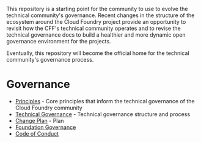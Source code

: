 This repository is a starting point for the community to use to evolve the technical community's governance. Recent changes in the structure of the ecosystem around the Cloud Foundry project provide an opportunity to revisit how the CFF's technical community operates and to revise the technical governance docs to build a healthier and more dynamic open governance environment for the projects.

Eventually, this repository will become the official home for the technical community's governance process.

# Governance
* [Principles](PRINCIPLES.MD) - Core principles that inform the technical governance of the Cloud Foundry community
* [Technical Governance](GOVERNANCE.MD) - Technical governance structure and process
* [Change Plan](CHANGEPLAN.MD) - Plan
* [Foundation Governance](https://www.cloudfoundry.org/governance/)
* [Code of Conduct](https://www.cloudfoundry.org/code-of-conduct/)
